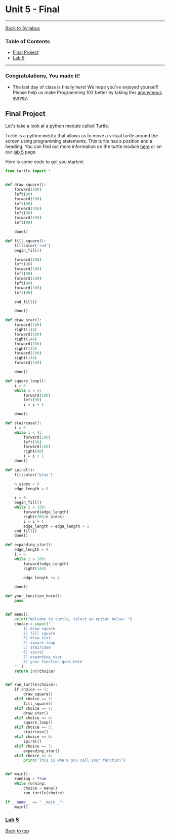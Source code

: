 # <a id="top"></a>Unit 5 - Final

---

[Back to Syllabus](https://github.com/PdxCodeGuild/Programming102#top)

### Table of Contents

-   [Final Project](#final)
-   [Lab 5](https://github.com/PdxCodeGuild/Programming102/blob/master/labs/lab5.md)

---

### Congratulations, You made it!

-   The last day of class is finally here! We hope you've enjoyed yourself! Please help us make Programming 102 better by taking this [anonymous survey](https://forms.gle/D7vCyctcqUQFvSeA9).

## <a id="final"></a>Final Project

Let's take a look at a python module called Turtle.

Turtle is a python `module` that allows us to move a virtual turtle around the screen using programming statements. This turtle has a position and a heading. You can find out more information on the turtle module [here](https://docs.python.org/3/library/turtle.html) or on our [lab 5](labs/lab5.md) page.

Here is some code to get you started:

```python
from turtle import *


def draw_square():
    forward(100)
    left(90)
    forward(100)
    left(90)
    forward(100)
    left(90)
    forward(100)
    left(90)

    done()

def fill_square():
    fillcolor('red')
    begin_fill()

    forward(100)
    left(90)
    forward(100)
    left(90)
    forward(100)
    left(90)
    forward(100)
    left(90)

    end_fill()

    done()

def draw_star():
    forward(100)
    right(144)
    forward(100)
    right(144)
    forward(100)
    right(144)
    forward(100)
    right(144)
    forward(100)

    done()

def square_loop():
    i = 0
    while i < 4:
        forward(100)
        left(90)
        i = i + 1

    done()

def staircase():
    i = 0
    while i < 4:
        forward(100)
        left(90)
        forward(100)
        right(90)
        i = i + 1
    done()

def spiral():
    fillcolor('blue')

    n_sides = 8
    edge_length = 0

    i = 0
    begin_fill()
    while i < 150:
        forward(edge_length)
        right(360/n_sides)
        i = i + 1
        edge_length = edge_length + 1
    end_fill()
    done()

def expanding_star():
    edge_length = 0
    i = 0
    while i < 100:
        forward(edge_length)
        right(144)

        edge_length += 4

    done()

def your_function_here():
    pass


def menu():
    print("Welcome to turtle, select an option below: ")
    choice = input('''
        1) draw square
        2) fill square
        3) draw star
        4) square loop
        5) staircase
        6) spiral
        7) expanding star
        8) your function goes here
    ''')
    return int(choice)


def run_turtle(choice):
    if choice == 1:
        draw_square()
    elif choice == 2:
        fill_square()
    elif choice == 3:
        draw_star()
    elif choice == 4:
        square_loop()
    elif choice == 5:
        staircase()
    elif choice == 6:
        spiral()
    elif choice == 7:
        expanding_star()
    elif choice == 8:
        print('This is where you call your function')


def main():
    running = True
    while running:
        choice = menu()
        run_turtle(choice)

if __name__ == "__main__":
    main()
```

### [Lab 5](labs/lab5.md)

[Back to top](#top)
